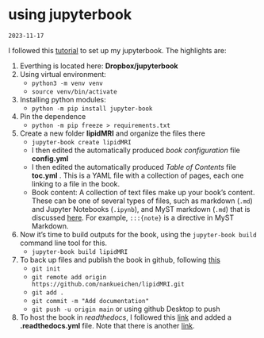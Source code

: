 # using jupyterbook
`2023-11-17`

I followed this [tutorial](https://jupyterbook.org/en/stable/start/overview.html) to set up my jupyterbook. The highlights are:

1. Everthing is located here: __Dropbox/jupyterbook__
2. Using virtual environment:
	* `python3 -m venv venv`
	* `source venv/bin/activate`
3. Installing python modules:
	* `python -m pip install jupyter-book`
4. Pin the dependence
	* `python -m pip freeze > requirements.txt`
1. Create a new folder __lipidMRI__ and organize the files there
	* `jupyter-book create lipidMRI`
	* I then edited the automatically produced _book configuration_ file __config.yml__
	* I then edited the automatically produced _Table of Contents_ file __toc.yml__ . This is a YAML file with a collection of pages, each one linking to a file in the book.
	* Book content: A collection of text files make up your book’s content. These can be one of several types of files, such as markdown (`.md`) and Jupyter Notebooks (`.ipynb`), and MyST markdown (`.md`) that is discussed [here](https://myst-nb.readthedocs.io/en/v0.9.1/use/markdown.html#:~:text=MyST%20Markdown%20Notebooks%20allow%20you,use%20with%20text%2Dbased%20tools.). For example, `:::{note}` is a directive in MyST Markdown.
1. Now it’s time to build outputs for the book, using the `jupyter-book build` command line tool for this.
	* `jupyter-book build lipidMRI`
1. To back up files and publish the book in github, following [this](https://jupyterbook.org/en/stable/start/publish.html)
	* `git init`
	* `git remote add origin https://github.com/nankueichen/lipidMRI.git`
	* `git add .`
	* `git commit -m "Add documentation"`
	* `git push -u origin main` or using github Desktop to push
1. To host the book in _readthedocs_, I followed this [link](https://jupyterbook.org/en/stable/publish/readthedocs.html) and added a __.readthedocs.yml__ file. Note that there is another [link](https://jbtest.readthedocs.io/en/latest/intro.html).
